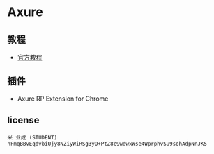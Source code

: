 # Axure

## 教程

- [官方教程](https://www.axure.com/support/training/core/1-basics)

## 插件

- Axure RP Extension for Chrome

## license

```
米 业成 (STUDENT)   nFmqBBvEqdvbiUjy8NZiyWiRSg3yO+PtZ8c9wdwxWse4WprphvSu9sohAdpNnJK5
````